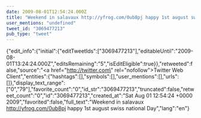 ```yaml
---
date: 2009-08-01T12:54:24.000Z
title: "Weekend in salavaux http://yfrog.com/0ub8pj happy 1st august swiss national Day″"
user_mentions: "undefined"
tweet_id: "3069477213"
pub_type: "tweet"
---
```

{"edit_info":{"initial":{"editTweetIds":["3069477213"],"editableUntil":"2009-08-01T13:24:24.000Z","editsRemaining":"5","isEditEligible":true}},"retweeted":false,"source":"<a href=\"http://twitter.com\" rel=\"nofollow\">Twitter Web Client</a>","entities":{"hashtags":[],"symbols":[],"user_mentions":[],"urls":[]},"display_text_range":["0","79"],"favorite_count":"0","id_str":"3069477213","truncated":false,"retweet_count":"0","id":"3069477213","created_at":"Sat Aug 01 12:54:24 +0000 2009","favorited":false,"full_text":"Weekend in salavaux http://yfrog.com/0ub8pj happy 1st august swiss national Day","lang":"en"}
